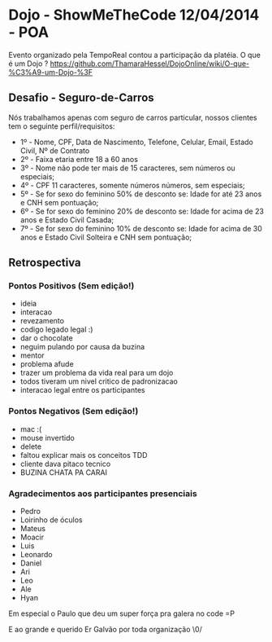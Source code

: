 Dojo - ShowMeTheCode 12/04/2014 - POA 
================
Evento organizado pela TempoReal contou a participação da platéia.
O que é um Dojo ? https://github.com/ThamaraHessel/DojoOnline/wiki/O-que-%C3%A9-um-Dojo-%3F


Desafio - Seguro-de-Carros
---------------------
Nós trabalhamos apenas com seguro de carros particular, nossos clientes tem o seguinte perfil/requisitos:
* 1º - Nome, CPF, Data de Nascimento, Telefone, Celular, Email, Estado Civil, Nº de Contrato
* 2º - Faixa etaria entre 18 a 60 anos
* 3º - Nome não pode ter mais de 15 caracteres, sem números ou especiais;
* 4º - CPF 11 caracteres, somente números números, sem especiais;
* 5º - Se for sexo do feminino 50% de desconto se: Idade for até 23 anos e CNH  sem pontuação;
* 6º - Se for sexo do feminino 20% de desconto se: Idade for acima de 23 anos e Estado Civil Casada;
* 7º - Se for sexo do feminino 10% de desconto se: Idade for acima de 30 anos e Estado Civil Solteira e CNH sem pontuação;



Retrospectiva
---------------------

### Pontos Positivos (Sem edição!)
* ideia
* interacao
* revezamento
* codigo legado legal :)
* dar o chocolate
* neguim pulando por causa da buzina
* mentor
* problema afude
* trazer um problema da vida real para um dojo
* todos tiveram um nivel critico de padronizacao
* interacao legal entre os participantes

### Pontos Negativos (Sem edição!)
* mac :( 
* mouse invertido
* delete
* faltou explicar mais os conceitos TDD
* cliente dava pitaco tecnico
* BUZINA CHATA PA CARAI

### Agradecimentos aos participantes presenciais
* Pedro
* Loirinho de óculos
* Mateus
* Moacir
* Luis
* Leonardo
* Daniel
* Ari 
* Leo
* Ale
* Hyan

Em especial o Paulo que deu um super força pra galera no code =P

E ao grande e querido Er Galvão por toda organização \0/
